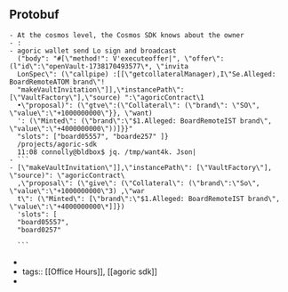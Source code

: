 ## Protobuf
	- At the cosmos level, the Cosmos SDK knows about the owner
	- :
	- agoric wallet send Lo sign and broadcast
	  ("body": "#[\"method!": V'executeoffer|", \"offer\": (l"id\":\"openVault-1738170493577\*, \"invita
	  LonSpec\": (\"callpipe) :[[\"getcollateralManager),I\"Se.Alleged: BoardRemoteATOM brand\"!
	  "makeVaultInvitation\"]],\*instancePath\":[\"VaultFactory\"],\"source) ":\"agoricContract\1
	  •\"proposal)": (\"gtve\":(\"Collateral\": (\"brand\": \"SO\", \"value\":\"+1000000000\"}}, \"want)
	  ': (\"Minted\": (\"brand\":\"$1.Alleged: BoardRemoteIST brand\", \"value\":\"+4000000000\"))]}}"
	  "slots": ["board05557", "boarde257" ]}
	  /projects/agoric-sdk
	  11:08 connolly@bldbox$ jq. /tmp/want4k. Json|
	- ```
	- [\"makeVaultInvitation\"]],\"instancePath\": [\"VaultFactory\"], \"source)": \"agoricContract\
	  ,\"proposal\": (\"give\": (\"Collateral\": (\"brand\":\"So\", \"value\":\"+1000000000\"3) ,\"war
	  t\": (\"Minted\": [\"brand\":\"$1.Alleged: BoardRemoteIST brand\", \"value\":\"+4000000000\*]]})
	  'slots": [
	  "board05557",
	  "board0257"
	  
	  ```
-
- tags:: [[Office Hours]], [[agoric sdk]]
-